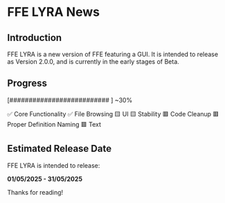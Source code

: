 # FFE LYRA News

## Introduction

FFE LYRA is a new version of FFE featuring a GUI. It is intended to release as Version 2.0.0,
and is currently in the early stages of Beta.

## Progress

[##########################                                                             ] ~30%

✅ Core Functionality
✅ File Browsing
🟨 UI
🟨 Stability
🟥 Code Cleanup
🟥 Proper Definition Naming
🟥 Text

## Estimated Release Date

FFE LYRA is intended to release:

**01/05/2025 - 31/05/2025**

Thanks for reading!
